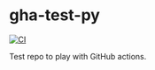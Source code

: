 # gha-test-py
[![CI](https://github.com/davekznza/gha-test-py/actions/workflows/ci.yml/badge.svg)](https://github.com/davekznza/gha-test-py/actions/workflows/ci.yml)

Test repo to play with GitHub actions.
